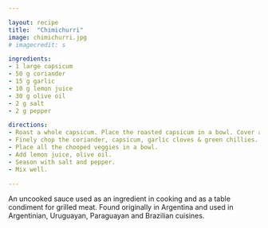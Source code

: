 ```yaml
---

layout: recipe
title:  "Chimichurri"
image: chimichurri.jpg
# imagecredit: s

ingredients:
- 1 large capsicum
- 50 g coriander
- 15 g garlic
- 10 g lemon juice
- 30 g olive oil
- 2 g salt
- 2 g pepper

directions:
- Roast a whole capsicum. Place the roasted capsicum in a bowl. Cover and rest for 30 mins.
- Finely chop the coriander, capsicum, garlic cloves & green chillies.
- Place all the chooped veggies in a bowl.
- Add lemon juice, olive oil.
- Season with salt and pepper.
- Mix well.

---
```


An uncooked sauce used as an ingredient in cooking and as a table condiment for grilled meat. Found originally in Argentina and used in Argentinian, Uruguayan, Paraguayan and Brazilian cuisines.
